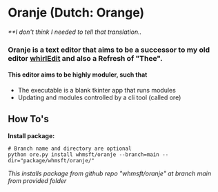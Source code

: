 # Oranje (Dutch: Orange)
<i>\*\*I don't think I needed to tell that translation..</i>

### Oranje is a text editor that aims to be a successor to my old editor [whirlEdit](https://github.com/whmsft/whirledit) and also a Refresh of "Thee".

#### This editor aims to be highly moduler, such that

* The executable is a blank tkinter app that runs modules
* Updating and modules controlled by a cli tool (called ore)

## How To's

**Install package:**
```
# Branch name and directory are optional
python ore.py install whmsft/oranje --branch=main --dir="package/whmsft/oranje/"
```
*This installs package from github repo "whmsft/oranje" at branch main from provided folder*
